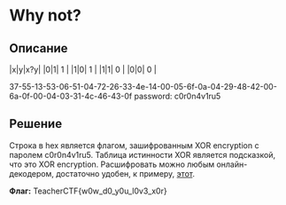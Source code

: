 # Why not?

## Описание

|x|y|x?y|
|0|1| 1 |
|1|0| 1 |
|1|1| 0 |
|0|0| 0 |

37-55-13-53-06-51-04-72-26-33-4e-14-00-05-6f-0a-04-29-48-42-00-6a-0f-00-04-03-31-4c-46-43-0f
password: c0r0n4v1ru5

## Решение

Строка в hex является флагом, зашифрованным XOR encryption с паролем c0r0n4v1ru5. Таблица истинности XOR является подсказкой, что это XOR encryption. Расшифровать можно любым онлайн-декодером, достаточно удобен, к примеру, [этот](https://www.browserling.com/tools/xor-decrypt).

**Флаг:** TeacherCTF{w0w_d0_y0u_l0v3_x0r}
